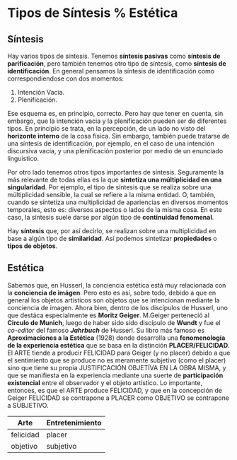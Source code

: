 # Tipos de Síntesis % Estética

## Síntesis

Hay varios tipos de síntesis. Tenemos __síntesis pasivas__ como __síntesis de parificación__, pero también tenemos otro tipo de síntesis, como __síntesis de identificación__. En general pensamos la síntesis de identificación como correspondiendose con dos momentos:

1. Intención Vacia. 
2. Plenificación. 

Ese esquema es, en principio, correcto. Pero hay que tener en cuenta, sin embargo, que la intención vacia y la plenificación pueden ser de diferentes tipos. En principio se trata, en la percepción, de un lado no visto del __horizonte interno__ de la cosa física. Sin embargo, también puede tratarse de una síntesis de identificación, por ejemplo, en el caso de una intención discursiva vacia, y una plenificación posterior por medio de un enunciado linguistico. 

Por otro lado tenemos otros tipos importantes de síntesis. Seguramente la más relevante de todas ellas es la que __sintetiza una múltiplicidad en una singularidad__. Por ejemplo, el tipo de síntesis que se realiza sobre una múltiplicidad sensible, la cual se refiere a la misma entidad. O, también, cuando se sintetiza una multiplicidad de apariencias en diversos momentos temporales, esto es: diversos aspectos o lados de la misma cosa. En este caso, la síntesis suele darse por algún tipo de __continuidad fenomenal__. 

Hay __síntesis__ que, por así decirlo, se realizan sobre una multiplicidad en base a algún tipo de __similaridad__. Así podemos sintetizar __propiedades__ o __tipos de objetos__. 

## Estética

Sabemos que, en Husserl, la conciencia estética está muy relacionada con la __conciencia de imágen__. Pero esto es así, sobre todo, debido a que en general los objetos artísticos son objetos que se intencionan mediante la conciencia de imagen. Ahora bien, dentro de los discípulos de Husserl, uno que destáca especialmente es __Moritz Geiger__. M.Geiger perteneció al __Circulo de Munich__, luego de haber sido sido discípulo de __Wundt__ y fue el _co-editor_ del famoso ___Jahrbuch___ de Husserl. 
Su libro más famoso es __Aproximaciones a la Estética__ (1928) donde desarrolla una __fenomenología de la experiencia estética__ que se basa en la distinción __PLACER/FELICIDAD__.
El ARTE tiende a producir FELICIDAD para Geiger (y no placer) debido a que el sentimiento que se produce no es meramente subjetivo (como el placer) sino que tiene su propia JUSTIFICACIÓN OBJETÍVA EN LA OBRA MISMA, y que se manifiesta en la experiencia mediante una suerte de __participación existencial__ entre el observador y el objeto artístico. 
Lo importante, entonces, es que el ARTE produce FELICIDAD, y que en la concepción de Geiger FELICIDAD se contrapone a PLACER como OBJETIVO se contrapone a SUBJETIVO. 

| Arte      | Entretenimiento |
| --------  | --------        |
| felicidad | placer          |
| objetivo  | subjetivo       |

